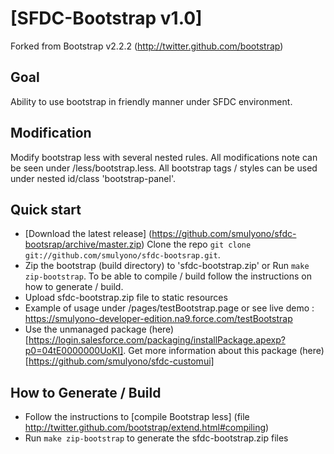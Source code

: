 # [SFDC-Bootstrap v1.0]

Forked from Bootstrap v2.2.2 (http://twitter.github.com/bootstrap)

## Goal

Ability to use bootstrap in friendly manner under SFDC environment.

## Modification

Modify bootstrap less with several nested rules. All modifications note can be seen under /less/bootstrap.less.
All bootstrap tags / styles can be used under nested id/class 'bootstrap-panel'.

## Quick start

* [Download the latest release] (https://github.com/smulyono/sfdc-bootsrap/archive/master.zip)
  Clone the repo `git clone git://github.com/smulyono/sfdc-bootsrap.git`.
* Zip the bootstrap (build directory) to 'sfdc-bootstrap.zip' or Run `make zip-bootstrap`. To be able to compile / build
  follow the instructions on how to generate / build.
* Upload sfdc-bootstrap.zip file to static resources
* Example of usage under /pages/testBootstrap.page
  or see live demo : https://smulyono-developer-edition.na9.force.com/testBootstrap
* Use the unmanaged package (here) [https://login.salesforce.com/packaging/installPackage.apexp?p0=04tE0000000UoKI]. Get more information about this package (here) [https://github.com/smulyono/sfdc-customui]

## How to Generate / Build

* Follow the instructions to [compile Bootstrap less] (file http://twitter.github.com/bootstrap/extend.html#compiling)
* Run `make zip-bootstrap` to generate the sfdc-bootstrap.zip files
